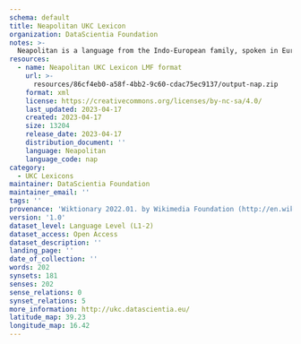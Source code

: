 ```yaml
---
schema: default
title: Neapolitan UKC Lexicon
organization: DataScientia Foundation
notes: >-
  Neapolitan is a language from the Indo-European family, spoken in Eurasia. The UKC Lexicon of Neapolitan is represented as a lexico-semantic network. It consists of words, word senses, synsets, as well as sense-level and synset-level relationships.
resources:
  - name: Neapolitan UKC Lexicon LMF format
    url: >-
      resources/86cf4eb0-a58f-4bb2-9c60-cdac75ec9137/output-nap.zip
    format: xml
    license: https://creativecommons.org/licenses/by-nc-sa/4.0/
    last_updated: 2023-04-17
    created: 2023-04-17
    size: 13204
    release_date: 2023-04-17
    distribution_document: ''
    language: Neapolitan
    language_code: nap
category:
  - UKC Lexicons
maintainer: DataScientia Foundation
maintainer_email: ''
tags: ''
provenance: 'Wiktionary 2022.01. by Wikimedia Foundation (http://en.wiktionary.org); CogNet 2.1 by Khuyagbaatar Batsuren, National University of Mongolia (http://cognet.ukc.disi.unitn.it); Princeton WordNet 2.1 by Princeton University (https://wordnet.princeton.edu)'
version: '1.0'
dataset_level: Language Level (L1-2)
dataset_access: Open Access
dataset_description: ''
landing_page: ''
date_of_collection: ''
words: 202
synsets: 181
senses: 202
sense_relations: 0
synset_relations: 5
more_information: http://ukc.datascientia.eu/
latitude_map: 39.23
longitude_map: 16.42
---
```

